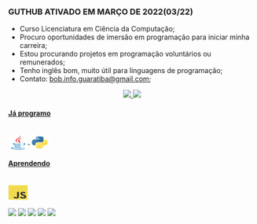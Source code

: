 ### GUTHUB ATIVADO EM MARÇO DE 2022(03/22)



- Curso Licenciatura em Ciência da Computação;
- Procuro oportunidades de imersão em programação para iniciar minha carreira;
- Estou procurando projetos em programação voluntários ou remunerados;
- Tenho inglês bom, muito útil para linguagens de programação;
- Contato: bob.info.guaratiba@gmail.com;

<div align="center">
  <a href="https://github.com/robinsonmourao">
  <img height="150em" src="https://github-readme-stats.vercel.app/api?username=robinsonmourao&show_icons=false&theme=apprentice&include_all_commits=true&count_private=true"/>
  <img height="150em" src="https://github-readme-stats.vercel.app/api/top-langs/?username=robinsonmourao&layout=compact&langs_count=7&theme=apprentice"/>
</div>

<h4>Já programo</h4>
<div style="display: inline_block"><br>
  <img align="center" alt="Rafa-Java" height="30" width="40" src="https://github.com/devicons/devicon/blob/master/icons/java/java-original.svg">
  <img align="center" alt="Rafa-Python" height="30" width="40" src="https://raw.githubusercontent.com/devicons/devicon/master/icons/python/python-original.svg">
</div>

<h4>Aprendendo</h4>
<div style="display: inline_block"><br>
<img align="center" alt="JavaScript" height="30" width="40" src="https://github.com/devicons/devicon/blob/master/icons/javascript/javascript-original.svg">
</div>
  
<div><br>
  <a href="https://www.youtube.com/channel/UCBpKEuXZoi1qBtf4jLx1IuQ" target="_blank"><img src="https://img.shields.io/badge/YouTube-FF0000?style=for-the-badge&logo=youtube&logoColor=white" target="_blank"></a>
  <a href="https://www.instagram.com/bob.mds_rj/" target="_blank"><img src="https://img.shields.io/badge/-Instagram-%23E4405F?style=for-the-badge&logo=instagram&logoColor=white" target="_blank"></a>
  <a href="https://www.facebook.com/robinson.mourao.16/" target="_blank"><img src="https://img.shields.io/badge/Messenger-00B2FF?style=for-the-badge&logo=messenger&logoColor=white" target="_blank"></a> 
  <a href = "https://discord.com/channels/@me/549352494678147081"><img src="https://img.shields.io/badge/Discord-7289DA?style=for-the-badge&logo=discord&logoColor=white" target="_blank"></a> 
  <a href = "mailto:bob.info.guaratiba@gmail.com"><img src="https://img.shields.io/badge/-Gmail-%23333?style=for-the-badge&logo=gmail&logoColor=white" target="_blank"></a> 
</div>
  
  

